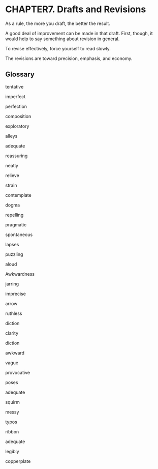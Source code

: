 # CHAPTER7. Drafts and Revisions

As a rule, the more you draft, the better the result.

A good deal of improvement can be made in that draft. First, though, it would help to say something about revision in general.

To revise effectively, force yourself to read slowly.

The revisions are toward precision, emphasis, and economy.



## Glossary

tentative

imperfect

perfection

composition

exploratory

alleys

adequate

reassuring

neatly

relieve

strain

contemplate

dogma

repelling

pragmatic

spontaneous

lapses

puzzling

aloud

Awkwardness

jarring

imprecise

arrow

ruthless

diction

clarity

diction

awkward

vague

provocative

poses

adequate

squirm

messy

typos

ribbon

adequate

legibly

copperplate

